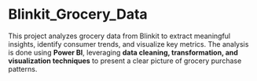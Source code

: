 # Blinkit_Grocery_Data
This project analyzes grocery data from Blinkit to extract meaningful insights, identify consumer trends, and visualize key metrics. The analysis is done using **Power BI**, leveraging **data cleaning, transformation, and visualization techniques** to present a clear picture of grocery purchase patterns.
